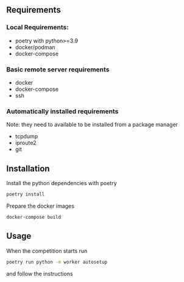 ## Requirements

### Local Requirements:

-   poetry with python>=3.9
-   docker/podman
-   docker-compose

### Basic remote server requirements

-   docker
-   docker-compose
-   ssh

### Automatically installed requirements

Note: they need to available to be installed from a package manager

-   tcpdump
-   iproute2
-   git

## Installation

Install the python dependencies with poetry

```bash
poetry install
```

Prepare the docker images

```bash
docker-compose build
```

## Usage

When the competition starts run

```bash
poetry run python -m worker autosetup
```

and follow the instructions
